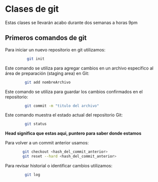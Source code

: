 # Clases de git
Estas clases se llevarán acabo durante dos semanas a horas 9pm
## Primeros comandos de git
Para iniciar un nuevo repositorio en git utilizamos:

```bash
          git init
```
Este comando se utiliza para agregar cambios en un archivo específico al área de preparación (staging area) en Git:

```bash
         git add nombreArchivo
```

 Este comando se utiliza para guardar los cambios confirmados en el repositorio:
```bash
         git commit -m "titulo del archivo"
```

Este comando muestra el estado actual del repositorio Git:
```bash
         git status
```
**Head significa que estas aqui, puntero para saber donde estamos**

Para volver a un commit anterior usamos:
```bash
        git checkout <hash_del_commit_anterior>
        git reset --hard <hash_del_commit_anterior>
```           

Para revisar historial o identificar cambios utilizamos:
```bash
         git log
```
          
           